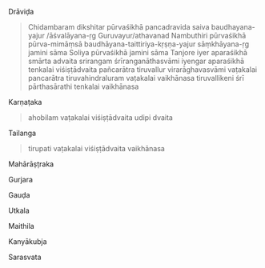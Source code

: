 
Drāviḍa
> Chidambaram dikshitar pūrvaśikhā pancadravida
saiva 
baudhayana-yajur /āśvalāyana-ṛg 
> Guruvayur/athavanad Nambuthiri pūrvaśikhā 
pūrva-mimāṃsā 
baudhāyana-taittiriya-kṛṣṇa-yajur sāṃkhāyana-ṛg
jamini sāma
> Soliya pūrvaśikhā
jamini sāma
> Tanjore iyer aparaśikhā
 smārta advaita
> srirangam śrīranganāthasvāmi iyengar aparaśikhā
tenkalai viśiṣṭādvaita pañcarātra
> tiruvallur virarāghavasvāmi
vaṭakalai pancarātra
> tiruvahindraluram
vaṭakalai vaikhānasa
> tiruvallikeni śrī pārthasārathi
tenkalai vaikhānasa

Karṇaṭaka
> ahobilam 
vaṭakalai viśiṣṭādvaita
> udipi
dvaita

Tailanga
> tirupati 
vaṭakalai viśiṣṭādvaita vaikhānasa

Mahārāṣṭraka

Gurjara


Gauḍa

Utkala

Maithila

Kanyākubja

Sarasvata